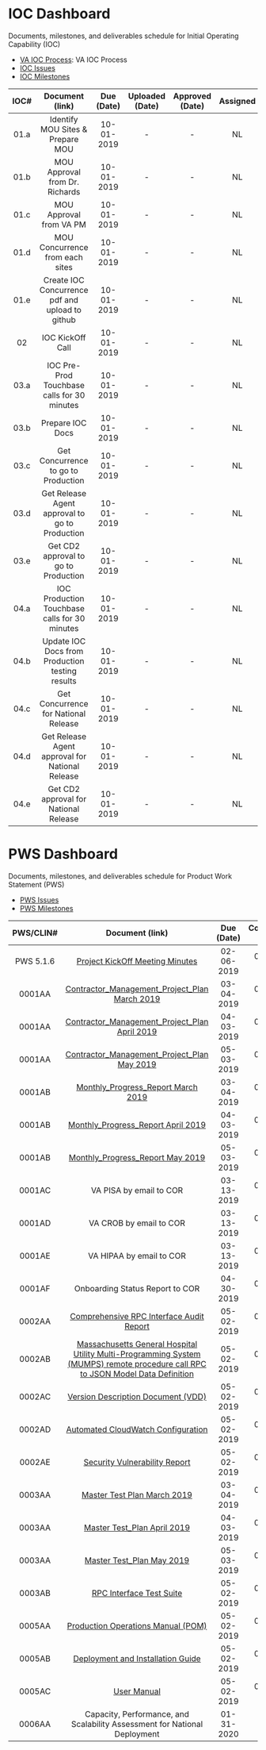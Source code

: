 
# IOC Dashboard
Documents, milestones, and deliverables schedule for Initial Operating Capability (IOC)
* [VA IOC Process](https://github.com/vistadataproject/VAM2ProjectManagement/edit/master/IOC/IOC_Process.md#va-IOC-Process): VA IOC Process
* [IOC Issues](https://github.com/vistadataproject/VAM2ProjectManagement/issues?q=is%3Aopen+is%3Aissue+label%3AIOC)
* [IOC Milestones](https://github.com/vistadataproject/VAM2ProjectManagement/issues?q=is%3Aopen+is%3Aissue+milestone%3AIOC-Scope)

|IOC# | Document (link) | Due (Date) | Uploaded (Date) | Approved (Date) | Assigned |
|:---:|:---:|:---:|:---:|:---:|:---:|
| 01.a | Identify MOU Sites & Prepare MOU | 10-01-2019 | - | - | NL |
| 01.b | MOU Approval from Dr. Richards | 10-01-2019 | - | - | NL |
| 01.c | MOU Approval from VA PM | 10-01-2019 | - | - | NL |
| 01.d | MOU Concurrence from each sites | 10-01-2019 | - | - | NL |
| 01.e | Create IOC Concurrence pdf and upload to github | 10-01-2019 | - | - | NL |
| 02 | IOC KickOff Call | 10-01-2019 | - | - | NL |
| 03.a | IOC Pre-Prod Touchbase calls for 30 minutes | 10-01-2019 | - | - | NL |
| 03.b | Prepare IOC Docs | 10-01-2019 | - | - | NL |
| 03.c | Get Concurrence to go to Production | 10-01-2019 | - | - | NL |
| 03.d | Get Release Agent approval to go to Production | 10-01-2019 | - | - | NL |
| 03.e | Get CD2 approval to go to Production | 10-01-2019 | - | - | NL |
| 04.a | IOC Production Touchbase calls for 30 minutes | 10-01-2019 | - | - | NL |
| 04.b | Update IOC Docs from Production testing results | 10-01-2019 | - | - | NL |
| 04.c | Get Concurrence for National Release | 10-01-2019 | - | - | NL |
| 04.d | Get Release Agent approval for National Release | 10-01-2019 | - | - | NL |
| 04.e | Get CD2 approval for National Release | 10-01-2019 | - | - | NL |




# PWS Dashboard
Documents, milestones, and deliverables schedule for Product Work Statement (PWS)

* [PWS Issues](https://github.com/vistadataproject/VAM2ProjectManagement/issues?q=is%3Aopen+is%3Aissue+label%3APWS)
* [PWS Milestones](https://github.com/vistadataproject/VAM2ProjectManagement/issues?q=is%3Aopen+is%3Aissue+milestone%3APWS-Scope)


| PWS/CLIN# | Document (link) | Due (Date) | Completed (Date) | Approved (Date) | Status |
|:---:|:---:|:---:|:---:|:---:|:---:|
|PWS 5.1.6 | [Project KickOff Meeting Minutes](/Documents/source/VAM2_Technical_Kickoff_Meeting_Notes_02-06-2019.md) | 02-06-2019 | 02-06-2019 | - | Done |
|0001AA | [Contractor_Management_Project_Plan March 2019](/Documents/source/VAM2_CLIN%200001AA_Contractor_Project_Management_Plan_03-04-2019.docx) | 03-04-2019 | 03-04-2019 | - | Done |
|0001AA | [Contractor_Management_Project_Plan April 2019](/Documents/source/CLIN0001AA%20VAM2%20Contractor%20Project%20Management%20Plan_v1.1%20-%2004-03-2019.docx) | 04-03-2019 | 04-03-2019 | - | Done |
|0001AA | [Contractor_Management_Project_Plan May 2019](/Documents/source/CLIN0001AA%20VAM%20Contractor%20Project%20Management%20Plan%20v%201%202.docx) | 05-03-2019 | 05-03-2019 | - | Done |
|0001AB | [Monthly_Progress_Report March 2019](/Documents/source/VAM2_CLIN0001AB_Monthly_Progress_Report_03-04-2019.docx) | 03-04-2019 | 03-04-2019 | - | Done |
|0001AB | [Monthly_Progress_Report April 2019](/Documents/source/CLIN0001AB%20VAM2%20Monthly%20Progress%20Report_04-03-2019.docx) | 04-03-2019 | 04-03-2019 | - | Done |
|0001AB | [Monthly_Progress_Report May 2019](/Documents/source/CLIN0001AB%20VAM%20Monthly%20Progress%20Report%20v1%202.docx) | 05-03-2019 | 05-03-2019 | - | Done |
|0001AC | VA PISA by email to COR | 03-13-2019 | 03-13-2019 | - | Done |
|0001AD | VA CROB by email to COR | 03-13-2019 | 03-13-2019 | - | Done |
|0001AE | VA HIPAA by email to COR | 03-13-2019 | 03-13-2019 | - | Done |
|0001AF | Onboarding Status Report to COR | 04-30-2019 | 04-30-2019 | - | Done |
|0002AA | [Comprehensive RPC Interface Audit Report](/RPCDefinitionToolkit/blob/master/Reports/rpcInterfaceDefinition.md) | 05-02-2019 | 05-02-2019 | - | Done |
|0002AB | [Massachusetts General Hospital Utility Multi-Programming System (MUMPS) remote procedure call RPC to JSON Model Data Definition](vistadataproject/RPCDefinitionToolkit/blob/master/Definitions/rpcInterfaceDefinition.bjsn) | 05-02-2019 | 05-02-2019 | - | Done | 
|0002AC | [Version Description Document (VDD)](/Documents/source/CLIN0002AC%20VAM%20VDD%20v1%200.docx) | 05-02-2019 | 05-02-2019 | - | Done | 
|0002AD | [Automated CloudWatch Configuration](/vistadataproject/RPCMirror/wiki/AWS-Configuration) | 05-02-2019 | 05-02-2019 | - | Done | 
|0002AE | [Security Vulnerability Report](/vistadataproject/RPCDefinitionToolkit/wiki/Security-Vulnerability-Report) | 05-02-2019 | 05-02-2019 | - | Done |  
|0003AA | [Master Test Plan March 2019](/Documents/pws/Master_Test_Plan.md) | 03-04-2019 | 03-04-2019 | - | Done |
|0003AA | [Master Test_Plan April 2019](/Documents/pws/CLIN0003AA%20Master%20Test%20Plan%2004-03-2019.docx) | 04-03-2019 | 04-03-2019 | - | Done |
|0003AA | [Master Test_Plan May 2019](/Documents/source/CLIN0003AA%20VAM%20Master%20Test%20Plan%20v1%202.docx) | 05-03-2019 | 05-03-2019 | - | Done |
|0003AB | [RPC Interface Test Suite](/vistadataproject/RPCDefinitionToolkit/tree/master/Test) | 05-02-2019 | 05-02-2019 | - | Done |  
|0005AA | [Production Operations Manual (POM)](/Documents/source/CLIN0005AA%20Production%20Operations%20Manual%20(POM)%20v1%200.docx) | 05-02-2019 | 05-02-2019 | - | Done |  
|0005AB | [Deployment and Installation Guide](/Documents/source/CLIN0005AB%20Deployment%20and%20Installation%20Guide%20v1%200.docx) | 05-02-2019 | 05-02-2019 | - | Done |  
|0005AC | [User Manual](/Documents/source/CLIN0005AC%20VAM%20User%20Guide%20v1%200.docx) | 05-02-2019 | 05-02-2109 | - | Done |  
|0006AA | Capacity, Performance, and Scalability Assessment for National Deployment | 01-31-2020 | - | - | - |  
